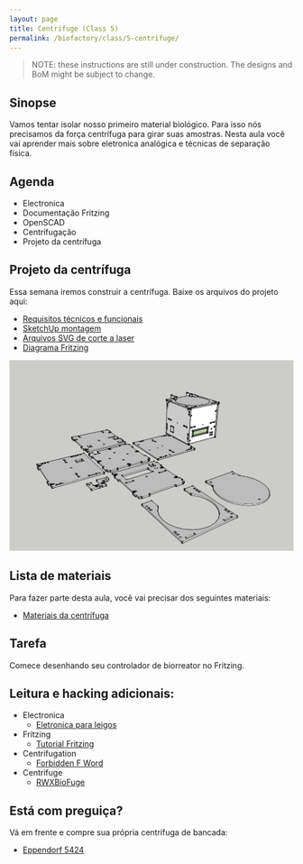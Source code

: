 ```yaml
---
layout: page
title: Centrifuge (Class 5)
permalink: /biofactory/class/5-centrifuge/
---
```


> NOTE: these instructions are still under construction. The designs and BoM might be subject to change.

## Sinopse

Vamos tentar isolar nosso primeiro material biológico. Para isso nós precisamos da força centrífuga para girar suas amostras. Nesta aula você vai aprender mais sobre eletronica analógica e técnicas de separação física. 

## Agenda

* Electronica
* Documentação Fritzing
* OpenSCAD
* Centrifugação
* Projeto da centrífuga

## Projeto da centrífuga

Essa semana iremos construir a centrífuga. Baixe os arquivos do projeto aqui: 

* [Requisitos técnicos e funcionais](/biofactory/class/5-centrifuge/requirements/)
* [SketchUp montagem](/biofactory/class/5/Centrifuge-Sketchup.skp)
* [Arquivos SVG de corte a laser](/biofactory/class/5/Centrifuge-SVGs.zip)
* [Diagrama Fritzing](/biofactory/class/5/Centrifuge-Fritzing.fz)

![Cabine estéril](/biofactory/class/5/Centrifuge.png)

## Lista de materiais

Para fazer parte desta aula, você vai precisar dos seguintes materiais:

* [Materiais da centrífuga](/biofactory/class/5-centrifuge/centrifuge-materials/)

## Tarefa

Comece desenhando seu controlador de biorreator no Fritzing.

## Leitura e hacking adicionais:

* Electronica
  * [Eletronica para leigos](http://www.amazon.com/Electronics-For-Dummies-Cathleen-Shamieh/dp/0470286970)
* Fritzing
  * [Tutorial Fritzing](http://fritzing.org/learning/tutorials)
* Centrifugation
  * [Forbidden F Word](http://www.physicsclassroom.com/class/circles/Lesson-1/The-Forbidden-F-Word)
* Centrifuge
  * [RWXBioFuge](https://github.com/PieterVanBoheemen/RWXBioFuge)

## Está com preguiça?

Vá em frente e compre sua própria centrífuga de bancada:

* [Eppendorf 5424](http://www.eppendorf.com/int/index.php?sitemap=2.1&action=products&contentid=1&catalognode=22420)
